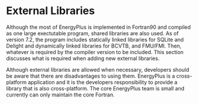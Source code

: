# External Libraries

Although the most of EnergyPlus is implemented in Fortran90 and compiled as one large exectutable program, shared libraries are also used.  As of version 7.2, the program includes statically linked libraries for SQLite and Delight and dynamically linked libraries for BCVTB, and FMU/FMI.  Then, whatever is required by the compiler version to be included. This section discusses what is required when adding new external libraries.

Although external libraries are allowed when necessary, developers should be aware that there are disadvantages to using them.  EnergyPlus is a cross-platform application and it is the developers responsibility to provide a library that is also cross-platform.  The core EnergyPlus team is small and currently can only maintain the core Fortran.